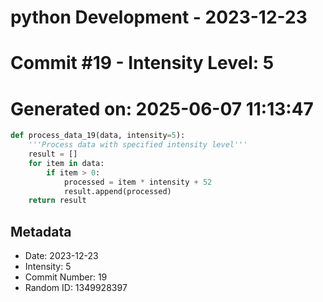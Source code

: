 ﻿# python Development - 2023-12-23
# Commit #19 - Intensity Level: 5
# Generated on: 2025-06-07 11:13:47
```python
def process_data_19(data, intensity=5):
    '''Process data with specified intensity level'''
    result = []
    for item in data:
        if item > 0:
            processed = item * intensity + 52
            result.append(processed)
    return result
```
## Metadata
- Date: 2023-12-23
- Intensity: 5
- Commit Number: 19
- Random ID: 1349928397
